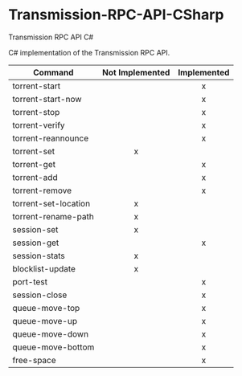 Transmission-RPC-API-CSharp
===========================

Transmission RPC API C#

C# implementation of the Transmission RPC API.

| Command              | Not Implemented | Implemented|
| -------------------- |:-:|:-:|
| torrent-start        |   | x |
| torrent-start-now    |   | x |
| torrent-stop         |   | x |
| torrent-verify       |   | x |
| torrent-reannounce   |   | x |
| torrent-set          | x |   |
| torrent-get          |   | x |
| torrent-add          |   | x |
| torrent-remove       |   | x |
| torrent-set-location | x |   |
| torrent-rename-path  | x |   |
| session-set          | x |   |
| session-get          |   | x |
| session-stats        | x |   |
| blocklist-update     | x |   |
| port-test            |   | x |
| session-close        |   | x |
| queue-move-top       |   | x |
| queue-move-up        |   | x |
| queue-move-down      |   | x |
| queue-move-bottom    |   | x |
| free-space           |   | x |
